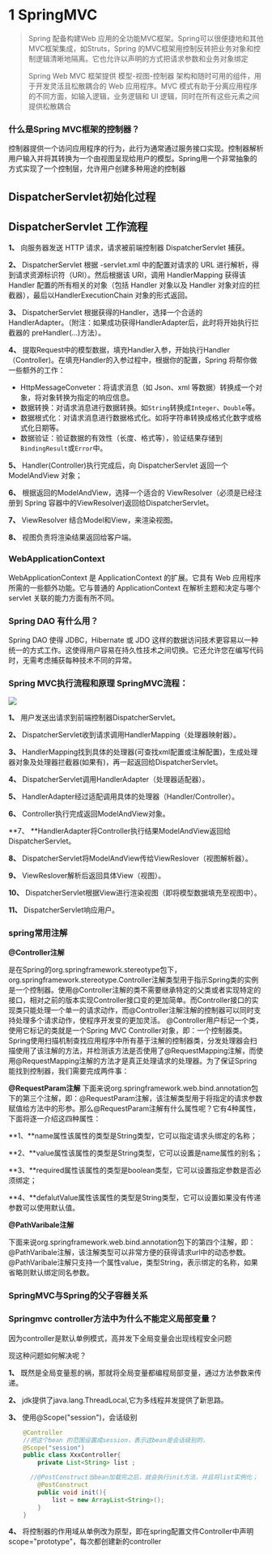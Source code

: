 # 1 SpringMVC

> Spring 配备构建Web 应用的全功能MVC框架。Spring可以很便捷地和其他MVC框架集成，如Struts，Spring 的MVC框架用控制反转把业务对象和控制逻辑清晰地隔离。它也允许以声明的方式把请求参数和业务对象绑定
> 
> Spring Web MVC 框架提供 模型-视图-控制器 架构和随时可用的组件，用于开发灵活且松散耦合的 Web 应用程序。MVC 模式有助于分离应用程序的不同方面，如输入逻辑，业务逻辑和 UI 逻辑，同时在所有这些元素之间提供松散耦合

### 什么是Spring MVC框架的控制器？

控制器提供一个访问应用程序的行为，此行为通常通过服务接口实现。控制器解析用户输入并将其转换为一个由视图呈现给用户的模型。Spring用一个非常抽象的方式实现了一个控制层，允许用户创建多种用途的控制器

## DispatcherServlet初始化过程

## DispatcherServlet 工作流程

**1、** 向服务器发送 HTTP 请求，请求被前端控制器 DispatcherServlet 捕获。

**2、** DispatcherServlet 根据 -servlet.xml 中的配置对请求的 URL 进行解析，得到请求资源标识符（URI）。然后根据该 URI，调用 HandlerMapping 获得该 Handler 配置的所有相关的对象（包括 Handler 对象以及 Handler 对象对应的拦截器），最后以HandlerExecutionChain 对象的形式返回。

**3、** DispatcherServlet 根据获得的Handler，选择一个合适的 HandlerAdapter。（附注：如果成功获得HandlerAdapter后，此时将开始执行拦截器的 preHandler(…)方法）。

**4、** 提取Request中的模型数据，填充Handler入参，开始执行Handler（Controller)。在填充Handler的入参过程中，根据你的配置，Spring 将帮你做一些额外的工作：

- HttpMessageConveter：将请求消息（如 Json、xml 等数据）转换成一个对象，将对象转换为指定的响应信息。
- 数据转换：对请求消息进行数据转换。如`String`转换成`Integer`、`Double`等。
- 数据根式化：对请求消息进行数据格式化。如将字符串转换成格式化数字或格式化日期等。
- 数据验证：验证数据的有效性（长度、格式等），验证结果存储到`BindingResult`或`Error`中。

**5、** Handler(Controller)执行完成后，向 DispatcherServlet 返回一个 ModelAndView 对象；

**6、** 根据返回的ModelAndView，选择一个适合的 ViewResolver（必须是已经注册到 Spring 容器中的ViewResolver)返回给DispatcherServlet。

**7、** ViewResolver 结合Model和View，来渲染视图。

**8、** 视图负责将渲染结果返回给客户端。

### WebApplicationContext

WebApplicationContext 是 ApplicationContext 的扩展。它具有 Web 应用程序所需的一些额外功能。它与普通的 ApplicationContext 在解析主题和决定与哪个 servlet 关联的能力方面有所不同。

### Spring DAO 有什么用？

Spring DAO 使得 JDBC，Hibernate 或 JDO 这样的数据访问技术更容易以一种统一的方式工作。这使得用户容易在持久性技术之间切换。它还允许您在编写代码时，无需考虑捕获每种技术不同的异常。

### Spring MVC执行流程和原理  SpringMVC流程：

![](https://gitee.com/gsjqwyl/images_repo/raw/master/2021-3-11/20210328185541.png)

**1、** 用户发送出请求到前端控制器DispatcherServlet。

**2、** DispatcherServlet收到请求调用HandlerMapping（处理器映射器）。

**3、** HandlerMapping找到具体的处理器(可查找xml配置或注解配置)，生成处理器对象及处理器拦截器(如果有)，再一起返回给DispatcherServlet。

**4、** DispatcherServlet调用HandlerAdapter（处理器适配器）。

**5、** HandlerAdapter经过适配调用具体的处理器（Handler/Controller）。

**6、** Controller执行完成返回ModelAndView对象。

**7、 **HandlerAdapter将Controller执行结果ModelAndView返回给DispatcherServlet。

**8、** DispatcherServlet将ModelAndView传给ViewReslover（视图解析器）。

**9、** ViewReslover解析后返回具体View（视图）。

**10、** DispatcherServlet根据View进行渲染视图（即将模型数据填充至视图中）。

**11、** DispatcherServlet响应用户。

### spring常用注解

**@Controller注解**

是在Spring的org.springframework.stereotype包下，org.springframework.stereotype.Controller注解类型用于指示Spring类的实例是一个控制器。使用@Controller注解的类不需要继承特定的父类或者实现特定的接口，相对之前的版本实现Controller接口变的更加简单。而Controller接口的实现类只能处理一个单一的请求动作，而@Controller注解注解的控制器可以同时支持处理多个请求动作，使程序开发变的更加灵活。 @Controller用户标记一个类，使用它标记的类就是一个Spring MVC Controller对象，即：一个控制器类。Spring使用扫描机制查找应用程序中所有基于注解的控制器类，分发处理器会扫描使用了该注解的方法，并检测该方法是否使用了@RequestMapping注解，而使用@RequestMapping注解的方法才是真正处理请求的处理器。为了保证Spring能找到控制器，我们需要完成两件事：

**@RequestParam注解**
下面来说org.springframework.web.bind.annotation包下的第三个注解，即：@RequestParam注解，该注解类型用于将指定的请求参数赋值给方法中的形参。那么@RequestParam注解有什么属性呢？它有4种属性，下面将逐一介绍这四种属性：

**1、**name属性该属性的类型是String类型，它可以指定请求头绑定的名称；

**2、**value属性该属性的类型是String类型，它可以设置是name属性的别名；

**3、**required属性该属性的类型是boolean类型，它可以设置指定参数是否必须绑定；

**4、**defalutValue属性该属性的类型是String类型，它可以设置如果没有传递参数可以使用默认值。

**@PathVaribale注解**

下面来说org.springframework.web.bind.annotation包下的第四个注解，即：@PathVaribale注解，该注解类型可以非常方便的获得请求url中的动态参数。@PathVaribale注解只支持一个属性value，类型String，表示绑定的名称，如果省略则默认绑定同名参数。

### SpringMVC与Spring的父子容器关系

### Springmvc controller方法中为什么不能定义局部变量？

因为controller是默认单例模式，高并发下全局变量会出现线程安全问题

现这种问题如何解决呢？

**1、** 既然是全局变量惹的祸，那就将全局变量都编程局部变量，通过方法参数来传递。

**2、** jdk提供了java.lang.ThreadLocal,它为多线程并发提供了新思路。

**3、** 使用@Scope("session")，会话级别

```java
    @Controller  
    //把这个bean 的范围设置成session，表示这bean是会话级别的，  
    @Scope("session")  
    public class XxxController{  
        private List<String> list ;  

      //@PostConstruct当bean加载完之后，就会执行init方法，并且将list实例化；  
        @PostConstruct  
        public void init(){  
            list = new ArrayList<String>();  
        }  
    }
```

**4、** 将控制器的作用域从单例改为原型，即在spring配置文件Controller中声明 scope="prototype"，每次都创建新的controller